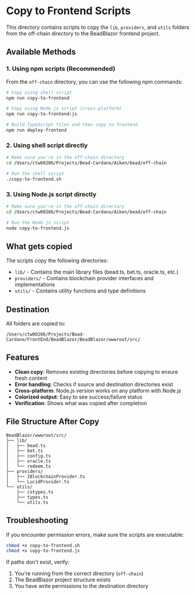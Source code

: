# Copy to Frontend Scripts

This directory contains scripts to copy the `lib`, `providers`, and `utils` folders from the off-chain directory to the BeadBlazor frontend project.

## Available Methods

### 1. Using npm scripts (Recommended)

From the `off-chain` directory, you can use the following npm commands:

```bash
# Copy using shell script
npm run copy-to-frontend

# Copy using Node.js script (cross-platform)
npm run copy-to-frontend:js

# Build TypeScript files and then copy to frontend
npm run deploy-frontend
```

### 2. Using shell script directly

```bash
# Make sure you're in the off-chain directory
cd /Users/ctw00206/Projects/Bead-Cardano/Aiken/bead/off-chain

# Run the shell script
./copy-to-frontend.sh
```

### 3. Using Node.js script directly

```bash
# Make sure you're in the off-chain directory
cd /Users/ctw00206/Projects/Bead-Cardano/Aiken/bead/off-chain

# Run the Node.js script
node copy-to-frontend.js
```

## What gets copied

The scripts copy the following directories:
- `lib/` - Contains the main library files (bead.ts, bet.ts, oracle.ts, etc.)
- `providers/` - Contains blockchain provider interfaces and implementations
- `utils/` - Contains utility functions and type definitions

## Destination

All folders are copied to:
```
/Users/ctw00206/Projects/Bead-Cardano/FrontEnd/BeadBlazor/BeadBlazor/wwwroot/src/
```

## Features

- **Clean copy**: Removes existing directories before copying to ensure fresh content
- **Error handling**: Checks if source and destination directories exist
- **Cross-platform**: Node.js version works on any platform with Node.js
- **Colorized output**: Easy to see success/failure status
- **Verification**: Shows what was copied after completion

## File Structure After Copy

```
BeadBlazor/wwwroot/src/
├── lib/
│   ├── bead.ts
│   ├── bet.ts
│   ├── config.ts
│   ├── oracle.ts
│   └── redeem.ts
├── providers/
│   ├── IBlockchainProvider.ts
│   └── LucidProvider.ts
└── utils/
    ├── cstypes.ts
    ├── types.ts
    └── utils.ts
```

## Troubleshooting

If you encounter permission errors, make sure the scripts are executable:

```bash
chmod +x copy-to-frontend.sh
chmod +x copy-to-frontend.js
```

If paths don't exist, verify:
1. You're running from the correct directory (`off-chain`)
2. The BeadBlazor project structure exists
3. You have write permissions to the destination directory
